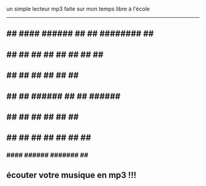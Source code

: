 un simple lecteur mp3 faite sur mon temps libre à l'école


----------------------------------------------------------
##     ## ####  ######  ##     ## ######## ##    ## 
##     ##  ##  ##    ## ##     ## ##        ##  ##  
##     ##  ##  ##       ##     ## ##         ####   
##     ##  ##   ######  ##     ## ######      ##    
 ##   ##   ##        ## ##     ## ##          ##    
  ## ##    ##  ##    ## ##     ## ##          ##    
   ###    ####  ######   #######  ##          ##    



  écouter votre musique en mp3 !!!
----------------------------------------------------------
